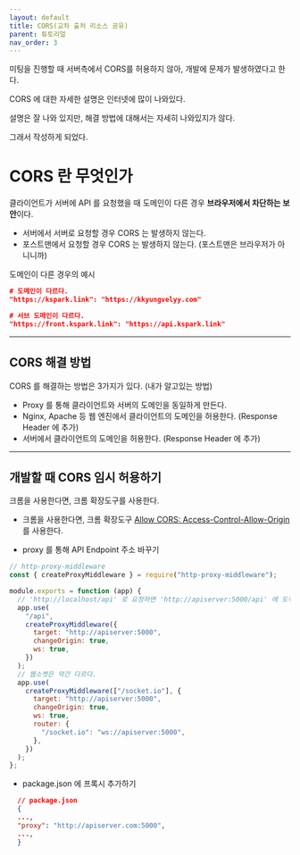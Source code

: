 ```yaml
---
layout: default
title: CORS(교차 출처 리소스 공유)
parent: 튜토리얼
nav_order: 3
---
```


미팅을 진행할 때 서버측에서 CORS를 허용하지 않아, 개발에 문제가 발생하였다고 한다.

CORS 에 대한 자세한 설명은 인터넷에 많이 나와있다.

설명은 잘 나와 있지만, 해결 방법에 대해서는 자세히 나와있지가 않다.

그래서 작성하게 되었다.

# CORS 란 무엇인가

클라이언트가 서버에 API 를 요청했을 때 도메인이 다른 경우 **브라우저에서 차단하는 보안**이다.

- 서버에서 서버로 요청할 경우 CORS 는 발생하지 않는다.
- 포스트맨에서 요청할 경우 CORS 는 발생하지 않는다. (포스트맨은 브라우저가 아니니까)

도메인이 다른 경우의 예시

```json
# 도메인이 다르다.
"https://kspark.link": "https://kkyungvelyy.com"

# 서브 도메인이 다르다.
"https://front.kspark.link": "https://api.kspark.link"
```

---

## CORS 해결 방법

CORS 를 해결하는 방법은 3가지가 있다. (내가 알고있는 방법)

- Proxy 를 통해 클라이언트와 서버의 도메인을 동일하게 만든다.
- Nginx, Apache 등 웹 엔진에서 클라이언트의 도메인을 허용한다. (Response Header 에 추가)
- 서버에서 클라이언트의 도메인을 허용한다. (Response Header 에 추가)

---

## 개발할 때 CORS 임시 허용하기

크롬을 사용한다면, 크롬 확장도구를 사용한다.

- 크롬을 사용한다면, 크롬 확장도구 [Allow CORS: Access-Control-Allow-Origin](https://chrome.google.com/webstore/detail/allow-cors-access-control/lhobafahddgcelffkeicbaginigeejlf?hl=en)를 사용한다.

- proxy 를 통해 API Endpoint 주소 바꾸기

```javascript
// http-proxy-middleware
const { createProxyMiddleware } = require("http-proxy-middleware");

module.exports = function (app) {
  // 'http://localhost/api' 로 요청하면 'http://apiserver:5000/api' 에 도착하게 된다.
  app.use(
    "/api",
    createProxyMiddleware({
      target: "http://apiserver:5000",
      changeOrigin: true,
      ws: true,
    })
  );
  // 웹소켓은 약간 다르다.
  app.use(
    createProxyMiddleware(["/socket.io"], {
      target: "http://apiserver:5000",
      changeOrigin: true,
      ws: true,
      router: {
        "/socket.io": "ws://apiserver:5000",
      },
    })
  );
};
```

- package.json 에 프록시 추가하기

```json
  // package.json
  {
  ...,
  "proxy": "http://apiserver.com:5000",
  ...,
  }

```
